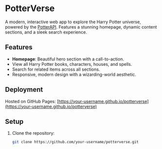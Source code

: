 # PotterVerse

A modern, interactive web app to explore the Harry Potter universe, powered by the [PotterAPI](https://github.com/fedeperin/potterapi). Features a stunning homepage, dynamic content sections, and a sleek search experience.

## Features
- **Homepage**: Beautiful hero section with a call-to-action.
- View all Harry Potter books, characters, houses, and spells.
- Search for related items across all sections.
- Responsive, modern design with a wizarding-world aesthetic.

## Deployment
Hosted on GitHub Pages: [https://your-username.github.io/potterverse](https://your-username.github.io/potterverse)

## Setup
1. Clone the repository:
   ```bash
   git clone https://github.com/your-username/potterverse.git
   ```

